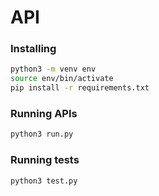 # API

### Installing

```bash
python3 -m venv env
source env/bin/activate
pip install -r requirements.txt
```

### Running APIs

```bash
python3 run.py
```

### Running tests

```bash
python3 test.py
```
